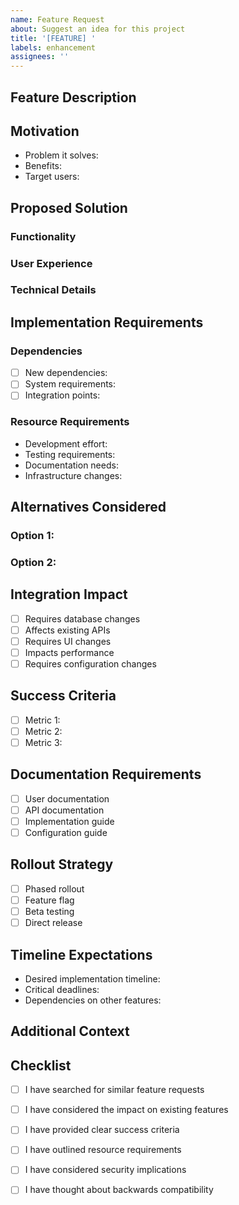 ```yaml
---
name: Feature Request
about: Suggest an idea for this project
title: '[FEATURE] '
labels: enhancement
assignees: ''
---
```


## Feature Description
<!-- A clear and concise description of the feature you're proposing -->

## Motivation
<!-- Why is this feature needed? What problems does it solve? -->
- Problem it solves:
- Benefits:
- Target users:

## Proposed Solution
<!-- Describe your proposed solution -->
### Functionality
<!-- What should the feature do? -->

### User Experience
<!-- How should users interact with this feature? -->

### Technical Details
<!-- Any technical details about implementation -->

## Implementation Requirements
### Dependencies
<!-- List any dependencies this feature would require -->
- [ ] New dependencies:
- [ ] System requirements:
- [ ] Integration points:

### Resource Requirements
<!-- Estimate resource requirements -->
- Development effort:
- Testing requirements:
- Documentation needs:
- Infrastructure changes:

## Alternatives Considered
<!-- What alternatives have you considered? -->
### Option 1:
<!-- Describe first alternative -->

### Option 2:
<!-- Describe second alternative -->

## Integration Impact
<!-- How will this feature impact existing functionality? -->
- [ ] Requires database changes
- [ ] Affects existing APIs
- [ ] Requires UI changes
- [ ] Impacts performance
- [ ] Requires configuration changes

## Success Criteria
<!-- How can we measure the success of this feature? -->
- [ ] Metric 1:
- [ ] Metric 2:
- [ ] Metric 3:

## Documentation Requirements
<!-- What documentation would be needed? -->
- [ ] User documentation
- [ ] API documentation
- [ ] Implementation guide
- [ ] Configuration guide

## Rollout Strategy
<!-- How should this feature be rolled out? -->
- [ ] Phased rollout
- [ ] Feature flag
- [ ] Beta testing
- [ ] Direct release

## Timeline Expectations
<!-- When is this feature needed? -->
- Desired implementation timeline:
- Critical deadlines:
- Dependencies on other features:

## Additional Context
<!-- Add any other context about the feature request here -->

## Checklist
- [ ] I have searched for similar feature requests
- [ ] I have considered the impact on existing features
- [ ] I have provided clear success criteria
- [ ] I have outlined resource requirements
- [ ] I have considered security implications
- [ ] I have thought about backwards compatibility

